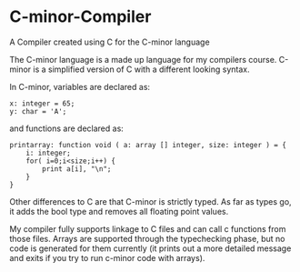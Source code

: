 # C-minor-Compiler
A Compiler created using C for the C-minor language

The C-minor language is a made up language for my compilers course.  C-minor is a simplified version of C with a different looking syntax.  

In C-minor, variables are declared as:
```
x: integer = 65;
y: char = 'A';
```
and functions are declared as:
```
printarray: function void ( a: array [] integer, size: integer ) = {
	i: integer;
	for( i=0;i<size;i++) {
		print a[i], "\n";
	}
}
```
Other differences to C are that C-minor is strictly typed. As far as types go, it adds the bool type and removes all floating point values.

My compiler fully supports linkage to C files and can call c functions from those files.
Arrays are supported through the typechecking phase, but no code is generated for them currently (it prints out a more detailed message and exits if you try to run c-minor code with arrays).
